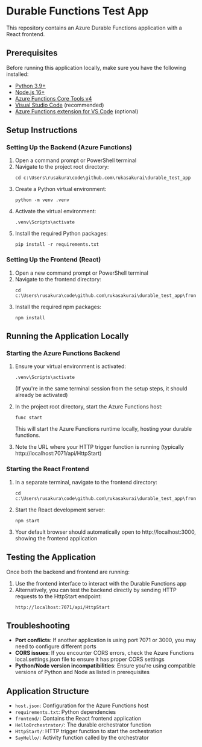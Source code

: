 # Durable Functions Test App

This repository contains an Azure Durable Functions application with a React frontend.

## Prerequisites

Before running this application locally, make sure you have the following installed:

- [Python 3.9+](https://www.python.org/downloads/)
- [Node.js 16+](https://nodejs.org/)
- [Azure Functions Core Tools v4](https://learn.microsoft.com/en-us/azure/azure-functions/functions-run-local?tabs=windows%2Cisolated-process%2Cnode-v4%2Cpython-v2%2Chttp-trigger%2Ccontainer-apps&pivots=programming-language-python#install-the-azure-functions-core-tools)
- [Visual Studio Code](https://code.visualstudio.com/) (recommended)
- [Azure Functions extension for VS Code](https://marketplace.visualstudio.com/items?itemName=ms-azuretools.vscode-azurefunctions) (optional)

## Setup Instructions

### Setting Up the Backend (Azure Functions)

1. Open a command prompt or PowerShell terminal
2. Navigate to the project root directory:
   ```
   cd c:\Users\rusakura\code\github.com\rukasakurai\durable_test_app
   ```
3. Create a Python virtual environment:
   ```
   python -m venv .venv
   ```
4. Activate the virtual environment:
   ```
   .venv\Scripts\activate
   ```
5. Install the required Python packages:
   ```
   pip install -r requirements.txt
   ```

### Setting Up the Frontend (React)

1. Open a new command prompt or PowerShell terminal
2. Navigate to the frontend directory:
   ```
   cd c:\Users\rusakura\code\github.com\rukasakurai\durable_test_app\frontend
   ```
3. Install the required npm packages:
   ```
   npm install
   ```

## Running the Application Locally

### Starting the Azure Functions Backend

1. Ensure your virtual environment is activated:
   ```
   .venv\Scripts\activate
   ```
   (If you're in the same terminal session from the setup steps, it should already be activated)

2. In the project root directory, start the Azure Functions host:
   ```
   func start
   ```
   This will start the Azure Functions runtime locally, hosting your durable functions.

3. Note the URL where your HTTP trigger function is running (typically http://localhost:7071/api/HttpStart)

### Starting the React Frontend

1. In a separate terminal, navigate to the frontend directory:
   ```
   cd c:\Users\rusakura\code\github.com\rukasakurai\durable_test_app\frontend
   ```

2. Start the React development server:
   ```
   npm start
   ```

3. Your default browser should automatically open to http://localhost:3000, showing the frontend application

## Testing the Application

Once both the backend and frontend are running:

1. Use the frontend interface to interact with the Durable Functions app
2. Alternatively, you can test the backend directly by sending HTTP requests to the HttpStart endpoint:
   ```
   http://localhost:7071/api/HttpStart
   ```

## Troubleshooting

- **Port conflicts**: If another application is using port 7071 or 3000, you may need to configure different ports
- **CORS issues**: If you encounter CORS errors, check the Azure Functions local.settings.json file to ensure it has proper CORS settings
- **Python/Node version incompatibilities**: Ensure you're using compatible versions of Python and Node as listed in prerequisites

## Application Structure

- `host.json`: Configuration for the Azure Functions host
- `requirements.txt`: Python dependencies
- `frontend/`: Contains the React frontend application
- `HelloOrchestrator/`: The durable orchestrator function
- `HttpStart/`: HTTP trigger function to start the orchestration
- `SayHello/`: Activity function called by the orchestrator